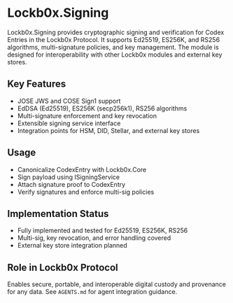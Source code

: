 # Lockb0x.Signing

Lockb0x.Signing provides cryptographic signing and verification for Codex Entries in the Lockb0x Protocol. It supports Ed25519, ES256K, and RS256 algorithms, multi-signature policies, and key management. The module is designed for interoperability with other Lockb0x modules and external key stores.

## Key Features

- JOSE JWS and COSE Sign1 support
- EdDSA (Ed25519), ES256K (secp256k1), RS256 algorithms
- Multi-signature enforcement and key revocation
- Extensible signing service interface
- Integration points for HSM, DID, Stellar, and external key stores

## Usage

- Canonicalize CodexEntry with Lockb0x.Core
- Sign payload using ISigningService
- Attach signature proof to CodexEntry
- Verify signatures and enforce multi-sig policies

## Implementation Status

- Fully implemented and tested for Ed25519, ES256K, RS256
- Multi-sig, key revocation, and error handling covered
- External key store integration planned

## Role in Lockb0x Protocol

Enables secure, portable, and interoperable digital custody and provenance for any data. See `AGENTS.md` for agent integration guidance.
